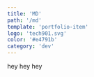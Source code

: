 ```yaml
---
title: 'MD'
path: '/md'
template: 'portfolio-item'
logo: 'tech901.svg'
color: '#e4791b'
category: 'dev'
---
```


hey hey hey 